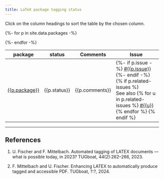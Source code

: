 ```yaml
---
title: LaTeX package tagging status
---
```

<style>
td.supported {background-color: #AAFFAA;font-weight:bold;}
</style>
<script src="sorttable.js"></script>



Click on the column headings to sort the table by the chosen column.

<table class="sortable" style="width:100%">
<thead>
<tr>
<th>package</th>
<th>status</th>
<th>Comments</th>
<th>Issue</th>
</tr>
</thead>
<tbody>

{%- for p in site.data.packages -%}
<tr>
<td class="{{p.status}}"><a href="https://ctan.org/pkg/{{p.package}}">{{p.package}}</a></td>
<td class="{{p.status}}">{{p.status}}</td>
<td>{{p.comments}}</td>
<td>
{%- if p.issue -%}
<a href="https://github.com/latex3/tagging-project/issues/{{p.issue}}">#{{p.issue}}</a>
{%- endif -%}
{% if p.related-issues %}
<br/>
See also
{% for u in p.related-issues %}
<a href="https://github.com/latex3/tagging-project/issues/{{u}}">#{{u}}</a>
{% endfor %}
{% endif %}
</td>
</tr>
{%- endfor -%}

</tbody>
</table>

----


## References


1. U. Fischer and F. Mittelbach. Automated tagging of LATEX documents — what is possible today, in 2023? TUGboat, 44(2):262–266, 2023.

2. F. Mittelbach and U. Fischer. Enhancing LATEX to automatically produce tagged and accessible PDF. TUGboat, ?:?, 2024. 


